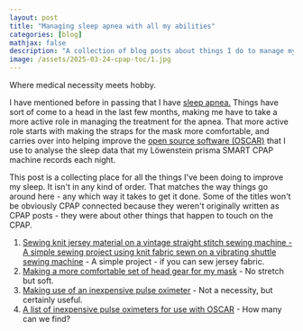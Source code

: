 ```yaml
---
layout: post
title: "Managing sleep apnea with all my abilities"
categories: [blog]
mathjax: false
description: "A collection of blog posts about things I do to manage my sleep apnea."
image: /assets/2025-03-24-cpap-toc/1.jpg
---
```

Where medical necessity meets hobby.

I have mentioned before in passing that I have [sleep apnea.](https://en.wikipedia.org/wiki/Sleep_apnea)  Things have sort of come to a head in the last few months, making me have to take a more active role in managing the treatment for the apnea.  That more active role starts with making the straps for the mask more comfortable, and carries over into helping improve the [open source software (OSCAR)](https://www.sleepfiles.com/OSCAR/) that I use to analyse the sleep data that my Löwenstein prisma SMART CPAP machine records each night.

This post is a collecting place for all the things I've been doing to improve my sleep.  It isn't in any kind of order. That matches the way things go around here - any which way it takes to get it done.  Some of the titles won't be obviously CPAP connected because they weren't originally written as CPAP posts - they were about other things that happen to touch on the CPAP.

1. [Sewing knit jersey material on a vintage straight stitch sewing machine - A simple sewing project using knit fabric sewn on a vibrating shuttle sewing machine](vibratingshuttle-jersey-2) - A simple project - if you can sew jersey fabric.
2. [Making a more comfortable set of head gear for my mask](cpapmaskstraps) - No stretch but soft.
3. [Making use of an inexpensive pulse oximeter](pulseoximeter) - Not a necessity, but certainly useful.
4. [A list of inexpensive pulse oximeters for use with OSCAR](morepulseoximeters) - How many can we find?
